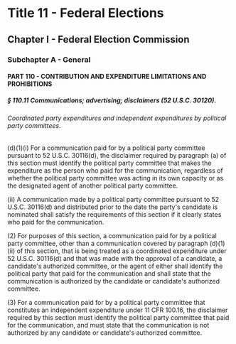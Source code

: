 
# Title 11 - Federal Elections
## Chapter I - Federal Election Commission
### Subchapter A - General
#### PART 110 - CONTRIBUTION AND EXPENDITURE LIMITATIONS AND PROHIBITIONS
##### § 110.11 Communications; advertising; disclaimers (52 U.S.C. 30120).
###### Coordinated party expenditures and independent expenditures by political party committees.

(d)(1)(i) For a communication paid for by a political party committee pursuant to 52 U.S.C. 30116(d), the disclaimer required by paragraph (a) of this section must identify the political party committee that makes the expenditure as the person who paid for the communication, regardless of whether the political party committee was acting in its own capacity or as the designated agent of another political party committee.

(ii) A communication made by a political party committee pursuant to 52 U.S.C. 30116(d) and distributed prior to the date the party's candidate is nominated shall satisfy the requirements of this section if it clearly states who paid for the communication.

(2) For purposes of this section, a communication paid for by a political party committee, other than a communication covered by paragraph (d)(1)(ii) of this section, that is being treated as a coordinated expenditure under 52 U.S.C. 30116(d) and that was made with the approval of a candidate, a candidate's authorized committee, or the agent of either shall identify the political party that paid for the communication and shall state that the communication is authorized by the candidate or candidate's authorized committee.

(3) For a communication paid for by a political party committee that constitutes an independent expenditure under 11 CFR 100.16, the disclaimer required by this section must identify the political party committee that paid for the communication, and must state that the communication is not authorized by any candidate or candidate's authorized committee.
